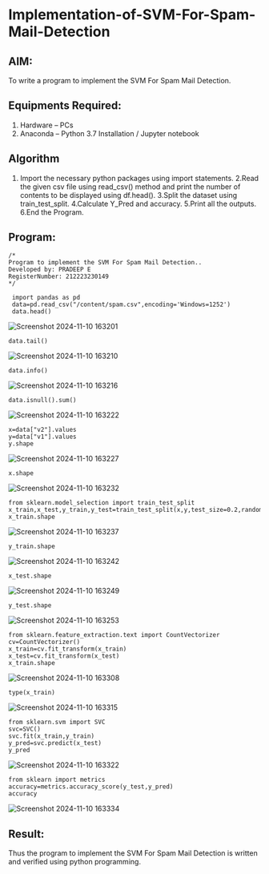 # Implementation-of-SVM-For-Spam-Mail-Detection

## AIM:
To write a program to implement the SVM For Spam Mail Detection.

## Equipments Required:
1. Hardware – PCs
2. Anaconda – Python 3.7 Installation / Jupyter notebook

## Algorithm
1. Import the necessary python packages using import statements.
2.Read the given csv file using read_csv() method and print the number of contents to be displayed using df.head().
3.Split the dataset using train_test_split.
4.Calculate Y_Pred and accuracy.
5.Print all the outputs.
6.End the Program.
 

## Program:
```
/*
Program to implement the SVM For Spam Mail Detection..
Developed by: PRADEEP E
RegisterNumber: 212223230149
*/
```
```
 import pandas as pd
 data=pd.read_csv("/content/spam.csv",encoding='Windows=1252')
 data.head()
```
![Screenshot 2024-11-10 163201](https://github.com/user-attachments/assets/0f83bc5e-a5a0-4cbe-9f7b-a4d48a53bdc3)

```
data.tail()
```
![Screenshot 2024-11-10 163210](https://github.com/user-attachments/assets/38333906-2e84-42a8-96f1-8b5871fced6b)

```
data.info()
```
![Screenshot 2024-11-10 163216](https://github.com/user-attachments/assets/958ba98a-bfc3-4007-aa9a-8d262d8e211a)

```
data.isnull().sum()
```

![Screenshot 2024-11-10 163222](https://github.com/user-attachments/assets/97312c59-a769-403a-be86-7422cfce9c81)

```
x=data["v2"].values
y=data["v1"].values
y.shape
```
![Screenshot 2024-11-10 163227](https://github.com/user-attachments/assets/56e57b6a-8024-439b-be7d-cca68129a976)

```
x.shape
```
![Screenshot 2024-11-10 163232](https://github.com/user-attachments/assets/d561b5ec-9071-4db4-8d96-461436764bd3)

```
from sklearn.model_selection import train_test_split
x_train,x_test,y_train,y_test=train_test_split(x,y,test_size=0.2,random_state=0)
x_train.shape
```
![Screenshot 2024-11-10 163237](https://github.com/user-attachments/assets/725693d2-4572-4039-995e-0c85fde0c5d9)

```
y_train.shape
```
![Screenshot 2024-11-10 163242](https://github.com/user-attachments/assets/0a9a7f53-429f-46ab-be7f-7def4efbedcf)

```
x_test.shape
```
![Screenshot 2024-11-10 163249](https://github.com/user-attachments/assets/34522de6-a89c-4bce-8ccb-a0ed4bc3f281)

```
y_test.shape
```
![Screenshot 2024-11-10 163253](https://github.com/user-attachments/assets/8d2f1da3-83a9-40b0-86a8-47c8706c8eb0)

```
from sklearn.feature_extraction.text import CountVectorizer
cv=CountVectorizer()
x_train=cv.fit_transform(x_train)
x_test=cv.fit_transform(x_test)
x_train.shape
```
![Screenshot 2024-11-10 163308](https://github.com/user-attachments/assets/d9b0261b-6bdc-4ac0-8359-df0d5e0c5aaf)

```
type(x_train)
```
![Screenshot 2024-11-10 163315](https://github.com/user-attachments/assets/21ce9105-f8e4-4b95-9d8a-d84ffd5b11b1)

```
from sklearn.svm import SVC
svc=SVC()
svc.fit(x_train,y_train)
y_pred=svc.predict(x_test)
y_pred
```
![Screenshot 2024-11-10 163322](https://github.com/user-attachments/assets/18c6e3e7-6357-4fe8-9348-40780f69fcd8)

```
from sklearn import metrics
accuracy=metrics.accuracy_score(y_test,y_pred)
accuracy
```
![Screenshot 2024-11-10 163334](https://github.com/user-attachments/assets/5650a311-2c83-4743-a811-0a227e7c7cc4)



## Result:
Thus the program to implement the SVM For Spam Mail Detection is written and verified using python programming.
